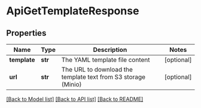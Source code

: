 # ApiGetTemplateResponse

## Properties
Name | Type | Description | Notes
------------ | ------------- | ------------- | -------------
**template** | **str** | The YAML template file content | [optional] 
**url** | **str** | The URL to download the template text from S3 storage (Minio) | [optional] 

[[Back to Model list]](../README.md#documentation-for-models) [[Back to API list]](../README.md#documentation-for-api-endpoints) [[Back to README]](../README.md)


